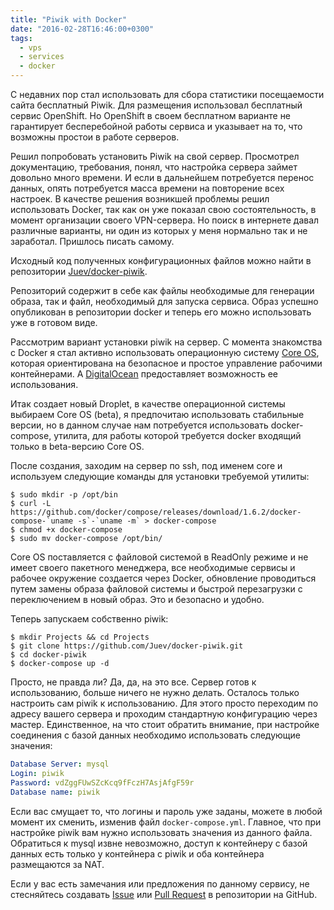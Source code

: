 ```yaml
---
title: "Piwik with Docker"
date: "2016-02-28T16:46:00+0300"
tags:
  - vps
  - services
  - docker
---
```

С недавних пор стал использовать для сбора статистики посещаемости сайта бесплатный Piwik. Для размещения использовал бесплатный сервис OpenShift. Но OpenShift в своем бесплатном варианте не гарантирует бесперебойной работы сервиса и указывает на то, что возможны простои в работе серверов.

Решил попробовать установить Piwik на свой сервер. Просмотрел документацию, требования, понял, что настройка сервера займет довольно много времени. И если в дальнейшем потребуется перенос данных, опять потребуется масса времени на повторение всех настроек. В качестве решения возникшей проблемы решил использовать Docker, так как он уже показал свою состоятельность, в момент организации своего VPN-сервера. Но поиск в интернете давал различные варианты, ни один из которых у меня нормально так и не заработал. Пришлось писать самому.

Исходный код полученных конфигурационных файлов можно найти в репозитории [Juev/docker-piwik](https://github.com/Juev/docker-piwik "Juev/docker-piwik").

Репозиторий содержит в себе как файлы необходимые для генерации образа, так и файл, необходимый для запуска сервиса. Образ успешно опубликован в репозитории docker и теперь его можно использовать уже в готовом виде.

Рассмотрим вариант установки piwik на сервер. С момента знакомства с Docker я стал активно использовать операционную систему [Core OS](https://coreos.com "Core OS"), которая ориентирована на безопасное и простое управление рабочими контейнерами. А [DigitalOcean](https://www.digitalocean.com/?refcode=c5cb9e6574a7) предоставляет возможность ее использования.

Итак создает новый Droplet, в качестве операционной системы выбираем Core OS (beta), я предпочитаю использовать стабильные версии, но в данном случае нам потребуется использовать docker-compose, утилита, для работы которой требуется docker входящий только в beta-версию Core OS.

После создания, заходим на сервер по ssh, под именем core и используем следующие команды для установки требуемой утилиты:

```shell
$ sudo mkdir -p /opt/bin
$ curl -L https://github.com/docker/compose/releases/download/1.6.2/docker-compose-`uname -s`-`uname -m` > docker-compose
$ chmod +x docker-compose
$ sudo mv docker-compose /opt/bin/
```

Core OS поставляется с файловой системой в ReadOnly режиме и не имеет своего пакетного менеджера, все необходимые сервисы и рабочее окружение создается через Docker, обновление проводиться путем замены образа файловой системы и быстрой перезагрузки с переключением в новый образ. Это и безопасно и удобно.

Теперь запускаем собственно piwik:

```shell
$ mkdir Projects && cd Projects
$ git clone https://github.com/Juev/docker-piwik.git
$ cd docker-piwik
$ docker-compose up -d
```

Просто, не правда ли? Да, да, на это все. Сервер готов к использованию, больше ничего не нужно делать. Осталось только настроить сам piwik к использованию. Для этого просто переходим по адресу вашего сервера и проходим стандартную конфигурацию через мастер. Единственное, на что стоит обратить внимание, при настройке соединения с базой данных необходимо использовать следующие значения:

```yaml
Database Server: mysql
Login: piwik
Password: vdZggFUwSZcKcq9fFczH7AsjAfgF59r
Database name: piwik
```

Если вас смущает то, что логины и пароль уже заданы, можете в любой момент их сменить, изменив файл `docker-compose.yml`. Главное, что при настройке piwik вам нужно использовать значения из данного файла. Обратиться к mysql извне невозможно, доступ к контейнеру с базой данных есть только у контейнера с piwik и оба контейнера размещаются за NAT.

Если у вас есть замечания или предложения по данному сервису, не стесняйтесь создавать [Issue](https://github.com/Juev/docker-piwik/issues "Issue") или [Pull Request](https://github.com/Juev/docker-piwik/pulls "Pull Request") в репозитории на GitHub.

